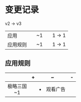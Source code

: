 # 变更记录

v2 -> v3

||||||
|-|:-:|:-:|:-:|:-:|
|应用||~1||1 -> 1|
|应用规则||~1||1 -> 1|

## 应用规则

||+|~|-|
|:-:|-|-|-|
|极略三国<br>~1||<li>观看广告||
